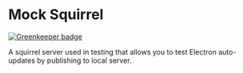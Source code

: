 # Mock Squirrel

[![Greenkeeper badge](https://badges.greenkeeper.io/dpgraham/mock-squirrel.svg)](https://greenkeeper.io/)

A squirrel server used in testing that allows you to test Electron auto-updates by publishing to local server.